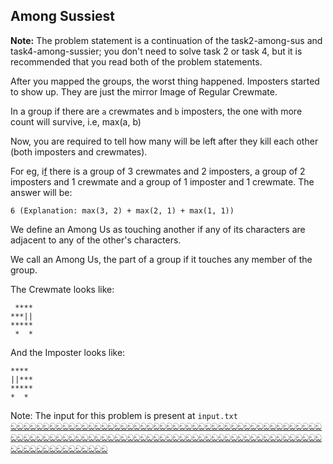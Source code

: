 ## Among Sussiest
**Note:** The problem statement is a continuation of the task2-among-sus and task4-among-sussier; you don't need to solve task 2 or task 4, but it is recommended that you read both of the problem statements.

After you mapped the groups, the worst thing happened. Imposters started to show up. They are just the mirror Image of Regular Crewmate. 

In a group if there are `a` crewmates and `b` imposters, the one with more count will survive, i.e, max(a, b)

Now, you are required to tell how many will be left after they kill each other (both imposters and crewmates).

For eg, i[f](https://i.redd.it/6ikzy1k1lq6a1.jpg) there is a group of 3 crewmates and 2 imposters, a group of 2 imposters and 1 crewmate and a group of 1 imposter and 1 crewmate. The answer will be:
```
6 (Explanation: max(3, 2) + max(2, 1) + max(1, 1))
```
We define an Among Us as touching another if any of its characters are adjacent to any of the other's characters. 

We call an Among Us, the part of a group if it touches any member of the group.

The Crewmate looks like:
```
 ****
***||
*****
 *  *
```
And the Imposter looks like:
```
**** 
||***
*****
*  * 
```

Note: The input for this problem is present at `input.txt` 
[ඞඞඞඞඞඞඞඞඞඞඞඞඞඞඞඞඞඞඞඞඞඞඞඞඞඞඞඞඞඞඞඞඞඞඞඞඞඞඞඞඞඞඞඞඞඞඞඞඞඞඞඞඞඞඞඞඞඞඞඞඞඞඞඞඞඞඞඞඞඞඞඞඞඞඞඞඞඞඞඞඞඞඞඞඞඞඞඞඞඞඞඞඞඞඞඞඞඞඞඞඞඞඞඞඞඞඞඞඞඞඞ](https://www.youtube.com/watch?v=dQw4w9WgXcQ)